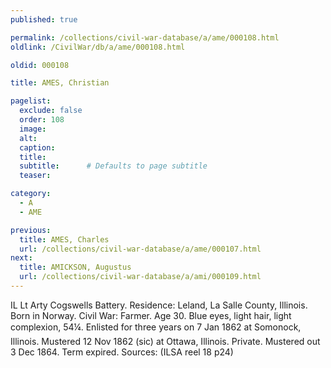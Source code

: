 ```yaml
---
published: true

permalink: /collections/civil-war-database/a/ame/000108.html
oldlink: /CivilWar/db/a/ame/000108.html

oldid: 000108

title: AMES, Christian

pagelist:
  exclude: false
  order: 108
  image: 
  alt:
  caption:
  title:
  subtitle:      # Defaults to page subtitle
  teaser:

category: 
  - A 
  - AME

previous:
  title: AMES, Charles
  url: /collections/civil-war-database/a/ame/000107.html  
next:
  title: AMICKSON, Augustus
  url: /collections/civil-war-database/a/ami/000109.html   
---
```

IL Lt Arty Cogswells Battery. Residence: Leland, La Salle County, Illinois. Born in Norway. Civil War: Farmer. Age 30. Blue eyes, light hair, light complexion, 5&#146;4&frac14;&#148;. Enlisted for three years on 7 Jan 1862 at Somonock, Illinois. Mustered 12 Nov 1862 (sic) at Ottawa, Illinois. Private. Mustered out 3 Dec 1864. Term expired. Sources: (ILSA reel 18 p24)